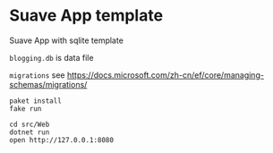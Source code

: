 # Suave App template

Suave App with sqlite template

`blogging.db` is data file

`migrations` see https://docs.microsoft.com/zh-cn/ef/core/managing-schemas/migrations/

```
paket install
fake run
```

```
cd src/Web
dotnet run
open http://127.0.0.1:8080
```